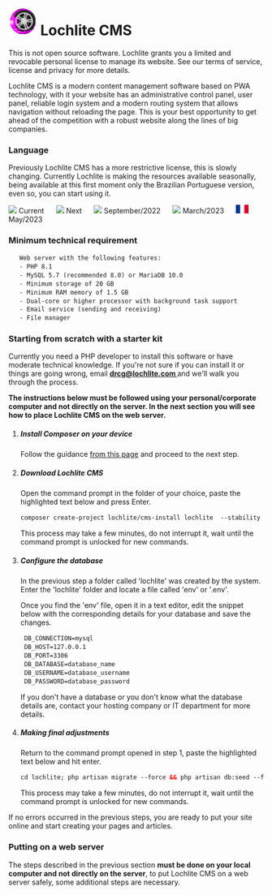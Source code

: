 <h1><img src="./src/Disk/public/56x56.png">  Lochlite CMS</h1>
<p>This is not open source software. Lochlite grants you a limited and revocable personal license to manage its website. See our terms of service, license and privacy for more details.</p>

<p>Lochlite CMS is a modern content management software based on PWA technology, with it your website has an administrative control panel, user panel, reliable login system and a modern routing system that allows navigation without reloading the page. This is your best opportunity to get ahead of the competition with a robust website along the lines of big companies.</p>


<h3>Language</h3>
<p>Previously Lochlite CMS has a more restrictive license, this is slowly changing. Currently Lochlite is making the resources available seasonally, being available at this first moment only the Brazilian Portuguese version, even so, you can start using it.</p>
<span><img width="25" src="https://raw.githubusercontent.com/catamphetamine/country-flag-icons/master/3x2/BR.svg" /> Current &nbsp;&nbsp;&nbsp;&nbsp; </span>
<span><img width="25" src="https://raw.githubusercontent.com/catamphetamine/country-flag-icons/master/3x2/US.svg" /> Next &nbsp;&nbsp;&nbsp;&nbsp;    </span>
<span><img width="25" src="https://raw.githubusercontent.com/catamphetamine/country-flag-icons/master/3x2/ES.svg" /> September/2022 &nbsp;&nbsp;&nbsp;&nbsp; </span>
<span><img width="25" src="https://raw.githubusercontent.com/catamphetamine/country-flag-icons/master/3x2/JP.svg" /> March/2023 &nbsp;&nbsp;&nbsp;&nbsp; </span>
<span><img width="25" src="https://raw.githubusercontent.com/catamphetamine/country-flag-icons/master/3x2/FR.svg" /> May/2023 &nbsp;&nbsp;&nbsp;&nbsp; </span>

<h3>Minimum technical requirement</h3>

```html
   Web server with the following features:
   - PHP 8.1
   - MySQL 5.7 (recommended 8.0) or MariaDB 10.0
   - Minimum storage of 20 GB
   - Minimum RAM memory of 1.5 GB
   - Dual-core or higher processor with background task support
   - Email service (sending and receiving)
   - File manager
```

<h3>Starting from scratch with a starter kit</h3>
<p>Currently you need a PHP developer to install this software or have moderate technical knowledge. If you're not sure if you can install it or things are going wrong, email <a href="mailto:drcg@lochlite.com"><strong> drcg@lochlite.com </strong></a> and we'll walk you through the process.</p>

<b>The instructions below must be followed using your personal/corporate computer and not directly on the server. In the next section you will see how to place Lochlite CMS on the web server.</b>

   1. <h5>Install Composer on your device</h5>
      <p>Follow the guidance <a href="https://getcomposer.org/doc/00-intro.md">from this page</a> and proceed to the next step.</p>

   2. <h5>Download Lochlite CMS</h5>
      <p>Open the command prompt in the folder of your choice, paste the highlighted text below and press Enter.</p>

      ```html
      composer create-project lochlite/cms-install lochlite  --stability dev
      ```
      
      <p>This process may take a few minutes, do not interrupt it, wait until the command prompt is unlocked for new commands.</p>
      
   3. <h5>Configure the database</h5>
      <p>In the previous step a folder called 'lochlite' was created by the system. Enter the 'lochlite' folder and locate a file called 'env' or '.env'.</p>
      <p>Once you find the 'env' file, open it in a text editor, edit the snippet below with the corresponding details for your database and save the changes.</p>
      
      ```html
       DB_CONNECTION=mysql
       DB_HOST=127.0.0.1
       DB_PORT=3306
       DB_DATABASE=database_name
       DB_USERNAME=database_username
       DB_PASSWORD=database_password 
      ```
      <p>If you don't have a database or you don't know what the database details are, contact your hosting company or IT department for more details.</p>
   
   4. <h5>Making final adjustments</h5>
      <p>Return to the command prompt opened in step 1, paste the highlighted text below and hit enter.</p>
 
      ```html
      cd lochlite; php artisan migrate --force && php artisan db:seed --force 
      ```
      <p>This process may take a few minutes, do not interrupt it, wait until the command prompt is unlocked for new commands.</p>
      
<p>If no errors occurred in the previous steps, you are ready to put your site online and start creating your pages and articles.</p>    

<h3>Putting on a web server</h3>
<p>The steps described in the previous section <strong>must be done on your local computer and not directly on the server</strong>, to put Lochlite CMS on a web server safely, some additional steps are necessary.</p>    

         
